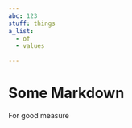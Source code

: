 ```yaml
---
abc: 123
stuff: things
a_list:
  - of
  - values

---
```













# Some Markdown

For good measure











